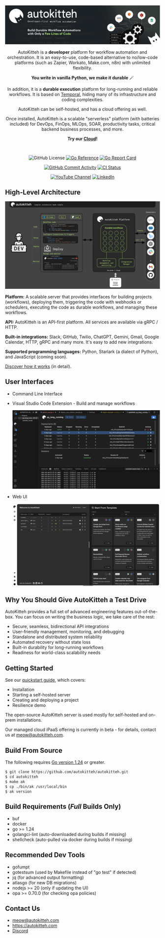 <div align="center">

![Top banner](/docs/images/banner.jpg)

AutoKitteh is a **developer** platform for workflow automation and
orchestration. It is an easy-to-use, code-based alternative to no/low-code
platforms (such as Zapier, Workato, Make.com, n8n) with unlimited flexibility.

**You write in vanilla Python, we make it durable** 🪄

In addition, it is a **durable execution** platform for long-running and
reliable workflows. It is based on [Temporal](https://temporal.io/), hiding
many of its infrastructure and coding complexities.

AutoKitteh can be self-hosted, and has a cloud offering as well.

Once installed, AutoKitteh is a scalable "serverless" platform (with batteries
included) for DevOps, FinOps, MLOps, SOAR, productivity tasks, critical
backend business processes, and more.

**Try our [Cloud](https://autokitteh.cloud)!**

<br/>

![GitHub License](https://img.shields.io/github/license/autokitteh/autokitteh)
[![Go Reference](https://pkg.go.dev/badge/go.autokitteh.dev/autokitteh.svg)](https://pkg.go.dev/go.autokitteh.dev/autokitteh)
[![Go Report Card](https://goreportcard.com/badge/go.autokitteh.dev/autokitteh)](https://goreportcard.com/report/go.autokitteh.dev/autokitteh)

[![GitHub Commit Activity](https://img.shields.io/github/commit-activity/m/autokitteh/autokitteh)](https://github.com/autokitteh/autokitteh/commits/main)
[![CI Status](https://github.com/autokitteh/autokitteh/actions/workflows/ci-go.yml/badge.svg)](https://github.com/autokitteh/autokitteh/actions)

[![YouTube Channel](https://img.shields.io/badge/autokitteh-ff0000?logo=youtube)](https://www.youtube.com/@autokitteh-mo5sb)
[![LinkedIn](https://img.shields.io/badge/autokitteh-0e76a8?logo=linkedin)](https://www.linkedin.com/company/autokitteh/posts/?feedView=all)

</div>

## High-Level Architecture

![Architecture diagram](/docs/images/architecture.png)

**Platform:** A scalable server that provides interfaces for building projects
(workflows), deploying them, triggering the code with webhooks or schedulers,
executing the code as durable workflows, and managing these workflows.

**API:** AutoKitteh is an API-first platform. All services are available via
gRPC / HTTP.

**Built-in integrations:** Slack, GitHub, Twilio, ChatGPT, Gemini, Gmail,
Google Calendar, HTTP, gRPC and many more. It's easy to add new integrations.

**Supported programming languages:** Python, Starlark (a dialect of Python),
and JavaScript (coming soon).

[Discover how it works](https://docs.autokitteh.com/how_it_works)
(in detail).

## User Interfaces

- Command Line Interface

- Visual Studio Code Extension - Build and manage workflows

  ![VS Code screenshot](/docs/images/vscode.jpg)

- Web UI

  ![Web UI screenshot](/docs/images/web_ui.png)

## Why You Should Give AutoKitteh a Test Drive

AutoKitteh provides a full set of advanced engineering features
out-of-the-box. You can focus on writing the business logic, we take care of
the rest:

- Secure, seamless, bidirectional API integrations
- User-friendly management, monitoring, and debugging
- Standalone and distributed system reliability
- Automated recovery without state loss
- Built-in durability for long-running workflows
- Readiness for world-class scalability needs

## Getting Started

See our [quickstart guide](https://docs.autokitteh.com/get_started/quickstart),
which covers:

- Installation
- Starting a self-hosted server
- Creating and deploying a project
- Resilience demo

The open-source AutoKitteh server is used mostly for self-hosted and on-prem
installations.

Our managed cloud iPaaS offering is currently in beta - for details, contact
us at meow@autokitteh.com.

## Build From Source

The following requires [Go version 1.24](https://go.dev/dl/) or greater.

```shell
$ git clone https://github.com/autokitteh/autokitteh.git
$ cd autokitteh
$ make ak
$ cp ./bin/ak /usr/local/bin
$ ak version
```

## Build Requirements (_Full_ Builds Only)

- buf
- docker
- go >= 1.24
- golangci-lint (auto-downloaded during builds if missing)
- shellcheck (auto-pulled via docker during builds if missing)

## Recommended Dev Tools

- gofumpt
- gotestsum (used by Makefile instead of "go test" if detected)
- jq (for advanced output formatting)
- atlasgo (for new DB migrations)
- nodejs >= 20 (only if updating the UI)
- opa >= 0.70.0 (for checking opa policies)

## Contact Us

- meow@autokitteh.com
- https://autokitteh.com
- [Discord](https://discord.gg/UhnJuBarZQ)
